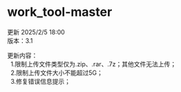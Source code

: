 # work_tool-master
更新 2025/2/5 18:00<br>
版本：3.1<br>

更新内容：<br>
&nbsp;&nbsp;1.限制上传文件类型仅为.zip、.rar、.7z；其他文件无法上传；<br>
&nbsp;&nbsp;2.限制上传文件大小不能超过5G；<br>
&nbsp;&nbsp;3.修复错误信息提示；<br>

